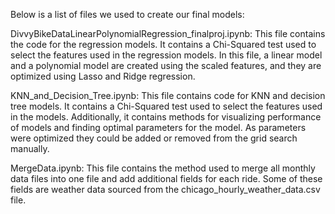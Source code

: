 Below is a list of files we used to create our final models:

DivvyBikeDataLinearPolynomialRegression_finalproj.ipynb: This file contains the code for the regression models. It contains a Chi-Squared test used to select the features used in the regression models. In this file, a linear model and a polynomial model are created using the scaled features, and they are optimized using Lasso and Ridge regression.

KNN_and_Decision_Tree.ipynb: This file contains code for KNN and decision tree models. It contains a Chi-Squared test used to select the features used in the models. Additionally, it contains methods for visualizing performance of models and finding optimal parameters for the model. As parameters were optimized they could be added or removed from the grid search manually. 

MergeData.ipynb: This file contains the method used to merge all monthly data files into one file and add additional fields for each ride. Some of these fields are weather data sourced from the chicago_hourly_weather_data.csv file.